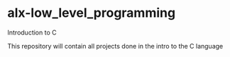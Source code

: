 # alx-low_level_programming
Introduction to C

This repository will contain all projects done in the intro to the C language
